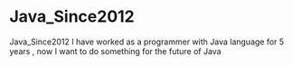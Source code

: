 # Java_Since2012
Java_Since2012 
I have worked as a programmer with Java language for 5 years , now I want to do something for the future of Java  
